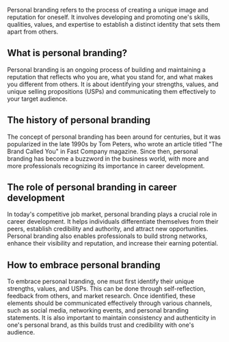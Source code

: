 
Personal branding refers to the process of creating a unique image and reputation for oneself. It involves developing and promoting one's skills, qualities, values, and expertise to establish a distinct identity that sets them apart from others.

What is personal branding?
--------------------------

Personal branding is an ongoing process of building and maintaining a reputation that reflects who you are, what you stand for, and what makes you different from others. It is about identifying your strengths, values, and unique selling propositions (USPs) and communicating them effectively to your target audience.

The history of personal branding
--------------------------------

The concept of personal branding has been around for centuries, but it was popularized in the late 1990s by Tom Peters, who wrote an article titled "The Brand Called You" in Fast Company magazine. Since then, personal branding has become a buzzword in the business world, with more and more professionals recognizing its importance in career development.

The role of personal branding in career development
---------------------------------------------------

In today's competitive job market, personal branding plays a crucial role in career development. It helps individuals differentiate themselves from their peers, establish credibility and authority, and attract new opportunities. Personal branding also enables professionals to build strong networks, enhance their visibility and reputation, and increase their earning potential.

How to embrace personal branding
--------------------------------

To embrace personal branding, one must first identify their unique strengths, values, and USPs. This can be done through self-reflection, feedback from others, and market research. Once identified, these elements should be communicated effectively through various channels, such as social media, networking events, and personal branding statements. It is also important to maintain consistency and authenticity in one's personal brand, as this builds trust and credibility with one's audience.

